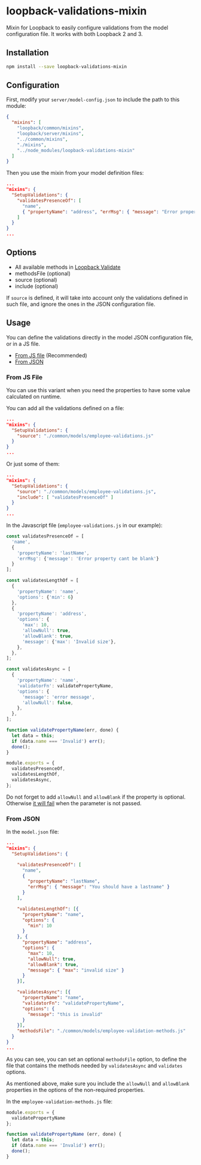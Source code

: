# loopback-validations-mixin

Mixin for Loopback to easily configure validations from the model configuration file. It works with both Loopback 2 and 3.

## Installation

```bash
npm install --save loopback-validations-mixin
```

## Configuration

First, modify your `server/model-config.json` to include the path to this module:

```json
{
  "mixins": [
    "loopback/common/mixins",
    "loopback/server/mixins",
    "../common/mixins",
    "./mixins",
    "../node_modules/loopback-validations-mixin"
  ]
}
```

Then you use the mixin from your model definition files:

```json
...
"mixins": {
  "SetupValidations": {
    "validatesPresenceOf": [
      "name",
      { "propertyName": "address", "errMsg": { "message": "Error property cannot be blank" } }
    ]
  }
}
...
```

## Options

- All available methods in [Loopback Validate](https://apidocs.strongloop.com/loopback-datasource-juggler/#validatable)
- methodsFile (optional)
- source (optional)
- include (optional)

If `source` is defined, it will take into account only the validations defined in such file, and ignore the ones in the JSON configuration file.

## Usage

You can define the validations directly in the model JSON configuration file, or in a JS file.

- [From JS file](#from-js-file) (Recommended)
- [From JSON](#from-json)

### From JS File

You can use this variant when you need the properties to have some value calculated on runtime.

You can add all the validations defined on a file:

```json
...
"mixins": {
  "SetupValidations": {
    "source": "./common/models/employee-validations.js"
  }
}
...
```

Or just some of them:

```json
...
"mixins": {
  "SetupValidations": {
    "source": "./common/models/employee-validations.js",
    "include": [ "validatesPresenceOf" ]
  }
}
...
```

In the Javascript file (`employee-validations.js` in our example):

```javascript
const validatesPresenceOf = [
  'name',
  {
    'propertyName': 'lastName',
    'errMsg': {'message': 'Error property cant be blank'}
  }
];

const validatesLengthOf = [
  {
    'propertyName': 'name',
    'options': {'min': 6}
  },
  {
    'propertyName': 'address',
    'options': {
      'max': 10,
      'allowNull': true,
      'allowBlank': true,
      'message': {'max': 'Invalid size'},
    },
  },
];

const validatesAsync = [
  {
    'propertyName': 'name',
    'validatorFn': validatePropertyName,
    'options': {
      'message': 'error message',
      'allowNull': false,
    },
  },
];

function validatePropertyName(err, done) {
  let data = this;
  if (data.name === 'Invalid') err();
  done();
}

module.exports = {
  validatesPresenceOf,
  validatesLengthOf,
  validatesAsync,
};
```

Do not forget to add `allowNull` and `allowBlank` if the property is optional. Otherwise [it will fail](https://github.com/strongloop/loopback-datasource-juggler/issues/541) when the parameter is not passed.

### From JSON

In the `model.json` file:

```json
...
"mixins": {
  "SetupValidations": {

    "validatesPresenceOf": [
      "name",
      {
        "propertyName": "lastName",
        "errMsg": { "message": "You should have a lastname" }
      }
    ],

    "validatesLengthOf": [{
      "propertyName": "name",
      "options": {
        "min": 10
      }
    }, {
      "propertyName": "address",
      "options": {
        "max": 10,
        "allowNull": true,
        "allowBlank": true,
        "message": { "max": "invalid size" }
      }
    }],

    "validatesAsync": [{
      "propertyName": "name",
      "validatorFn": "validatePropertyName",
      "options": {
        "message": "this is invalid"
      }
    }],
    "methodsFile": "./common/models/employee-validation-methods.js"
  }
}
...
```

As you can see, you can set an optional `methodsFile` option, to define the file that contains the methods needed by `validatesAsync` and `validates` options.

As mentioned above, make sure you include the `allowNull` and `allowBlank` properties in the options of the non-required properties.

In the `employee-validation-methods.js` file:

```javascript
module.exports = {
  validatePropertyName
};

function validatePropertyName (err, done) {
  let data = this;
  if (data.name === 'Invalid') err();
  done();
}
```
